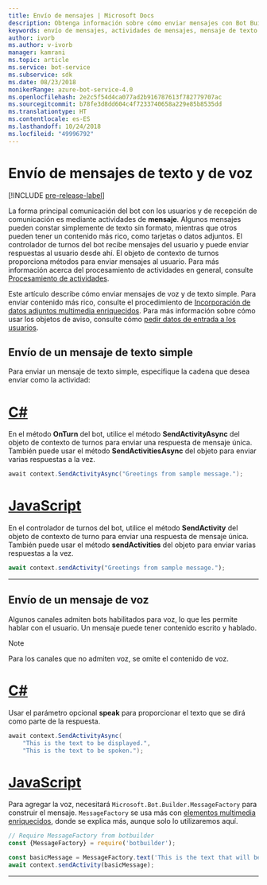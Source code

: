 ```yaml
---
title: Envío de mensajes | Microsoft Docs
description: Obtenga información sobre cómo enviar mensajes con Bot Builder SDK.
keywords: envío de mensajes, actividades de mensajes, mensaje de texto simple, voz, mensaje hablado
author: ivorb
ms.author: v-ivorb
manager: kamrani
ms.topic: article
ms.service: bot-service
ms.subservice: sdk
ms.date: 08/23/2018
monikerRange: azure-bot-service-4.0
ms.openlocfilehash: 2e2c5f54d4ca077ad2b916787613f782779707ac
ms.sourcegitcommit: b78fe3d8dd604c4f7233740658a229e85b8535dd
ms.translationtype: HT
ms.contentlocale: es-ES
ms.lasthandoff: 10/24/2018
ms.locfileid: "49996792"
---
```

# <a name="send-text-and-spoken-messages"></a>Envío de mensajes de texto y de voz

[!INCLUDE [pre-release-label](../includes/pre-release-label.md)]

La forma principal comunicación del bot con los usuarios y de recepción de comunicación es mediante actividades de **mensaje**. Algunos mensajes pueden constar simplemente de texto sin formato, mientras que otros pueden tener un contenido más rico, como tarjetas o datos adjuntos. El controlador de turnos del bot recibe mensajes del usuario y puede enviar respuestas al usuario desde ahí. El objeto de contexto de turnos proporciona métodos para enviar mensajes al usuario. Para más información acerca del procesamiento de actividades en general, consulte [Procesamiento de actividades](~/v4sdk/bot-builder-basics.md#the-activity-processing-stack).

Este artículo describe cómo enviar mensajes de voz y de texto simple. Para enviar contenido más rico, consulte el procedimiento de [Incorporación de datos adjuntos multimedia enriquecidos](bot-builder-howto-add-media-attachments.md). Para más información sobre cómo usar los objetos de aviso, consulte cómo [pedir datos de entrada a los usuarios](bot-builder-prompts.md).

## <a name="send-a-simple-text-message"></a>Envío de un mensaje de texto simple

Para enviar un mensaje de texto simple, especifique la cadena que desea enviar como la actividad:

# <a name="ctabcsharp"></a>[C#](#tab/csharp)

En el método **OnTurn** del bot, utilice el método **SendActivityAsync** del objeto de contexto de turnos para enviar una respuesta de mensaje única. También puede usar el método **SendActivitiesAsync** del objeto para enviar varias respuestas a la vez.

```cs
await context.SendActivityAsync("Greetings from sample message.");
```

# <a name="javascripttabjavascript"></a>[JavaScript](#tab/javascript)

En el controlador de turnos del bot, utilice el método **SendActivity** del objeto de contexto de turno para enviar una respuesta de mensaje única. También puede usar el método **sendActivities** del objeto para enviar varias respuestas a la vez.

```javascript
await context.sendActivity("Greetings from sample message.");
```

---

## <a name="send-a-spoken-message"></a>Envío de un mensaje de voz

Algunos canales admiten bots habilitados para voz, lo que les permite hablar con el usuario. Un mensaje puede tener contenido escrito y hablado.

> [!NOTE]
> Para los canales que no admiten voz, se omite el contenido de voz.

# <a name="ctabcsharp"></a>[C#](#tab/csharp)

Usar el parámetro opcional **speak** para proporcionar el texto que se dirá como parte de la respuesta.

```cs
await context.SendActivityAsync(
    "This is the text to be displayed.",
    "This is the text to be spoken.");
```

# <a name="javascripttabjavascript"></a>[JavaScript](#tab/javascript)

Para agregar la voz, necesitará `Microsoft.Bot.Builder.MessageFactory` para construir el mensaje. `MessageFactory` se usa más con [elementos multimedia enriquecidos](bot-builder-howto-add-media-attachments.md), donde se explica más, aunque solo lo utilizaremos aquí.

```javascript
// Require MessageFactory from botbuilder
const {MessageFactory} = require('botbuilder');

const basicMessage = MessageFactory.text('This is the text that will be displayed.', 'This is the text that will be spoken.');
await context.sendActivity(basicMessage);
```

---
